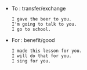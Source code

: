 - To : transfer/exchange
  ```
  I gave the beer to you.
  I'm going to talk to you.
  I go to school.

  ```

- For : benefit/good
  ```
  I made this lesson for you.
  I will do that for you.
  I sing for you.
  ```
